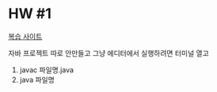 # HW \#1

<a href="https://www.tutorialspoint.com/java/index.htm">복습 사이트</a>

자바 프로젝트 따로 안만들고 그냥 에디터에서 실행하려면 터미널 열고

1. javac 파일명.java
2. java 파일명
